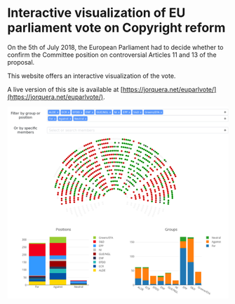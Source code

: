 # Interactive visualization of EU parliament vote on Copyright reform 

On the 5th of July 2018, the European Parliament had to decide whether to confirm the Committee position on controversial Articles 11 and 13 of the proposal.

This website offers an interactive visualization of the vote.

A live version of this site is available at [https://jorquera.net/euparlvote/](https://jorquera.net/euparlvote/).

![Site preview](site_preview.png)
